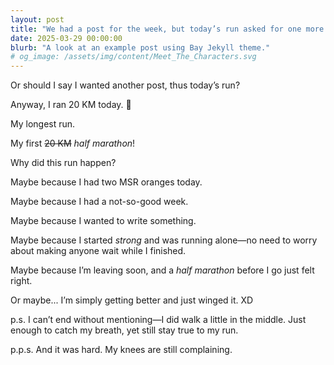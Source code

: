 ```yaml
---
layout: post
title: "We had a post for the week, but today’s run asked for one more."
date: 2025-03-29 00:00:00
blurb: "A look at an example post using Bay Jekyll theme."
# og_image: /assets/img/content/Meet_The_Characters.svg
---
```


Or should I say I wanted another post, thus today’s run?

Anyway, I ran 20 KM today. 🌼

My longest run.

My first <strike>20 KM</strike> <i>half marathon</i>!

Why did this run happen?

Maybe because I had two MSR oranges today.

Maybe because I had a not-so-good week.

Maybe because I wanted to write something.

Maybe because I started <i>strong</i> and was running alone—no need to worry about making anyone wait while I finished.

Maybe because I’m leaving soon, and a <i>half marathon</i> before I go just felt right.

Or maybe...
I’m simply getting better and just winged it. XD

p.s. I can’t end without mentioning—I did walk a little in the middle. Just enough to catch my breath, yet still stay true to my run.

p.p.s. And it was hard. My knees are still complaining.
